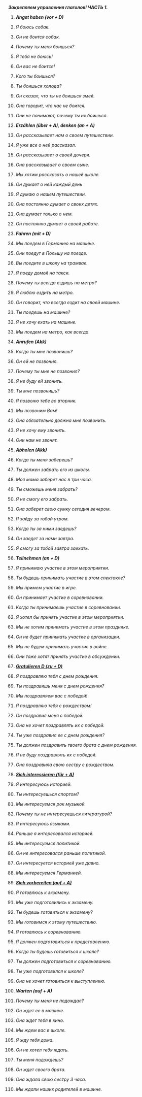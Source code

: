 **_Закрепляем управления глаголов! ЧАСТЬ 1._**

1. **_Angst haben (vor + D)_**

2. _Я боюсь собак._
3. _Он не боится собак._
4. _Почему ты меня боишься?_
5. _Я тебя не боюсь!_
6. _Он вас не боится!_
7. _Кого ты боишься?_
8. _Ты боишься холода?_
9. _Он сказал, что ты не боишься змей._
10. _Она говорит, что нас не боится._
11. _Они не понимают, почему ты их боишься._

  

  

12. **_Erzählen (über + A), denken (an + A)_**

  

13. _Он рассказывает нам о своем путешествии._
14. _Я уже все о ней рассказал._
15. _Он рассказывает о своей дочери._
16. _Она рассказывает о своем сыне._
17. _Мы хотим рассказать о нашей школе._
18. _Он думает о ней каждый день_
19. _Я думаю о нашем путешествии._
20. _Она постоянно думает о своих детях._
21. _Она думает только о нем._
22. _Он постоянно думает о своей работе._

  

  

23. **_Fahren (mit + D)_**

  

24. _Мы поедем в Германию на машине._
25. _Они поедут в Польшу на поезде._
26. _Вы поедите в школу на трамвае._
27. _Я поеду домой на такси._
28. _Почему ты всегда ездишь на метро?_
29. _Я люблю ездить на метро._
30. _Он говорит, что всегда ездит на своей машине._
31. _Ты поедешь на машине?_
32. _Я не хочу ехать на машине._
33. _Мы поедем на метро, как всегда._

  

  

34. **_Anrufen (Akk)_**

  

35. _Когда ты мне позвонишь?_
36. _Он ей не позвонил._
37. _Почему ты мне не позвонил?_
38. _Я не буду ей звонить._
39. _Ты мне позвонишь?_
40. _Я позвоню тебе во вторник._
41. _Мы позвоним Вам!_
42. _Она обязательно должна мне позвонить._
43. _Я не хочу ему звонить._
44. _Они нам не звонят._

  

  

45. **_Abholen (Akk)_**

  

46. _Когда ты меня заберешь?_
47. _Ты должен забрать его из школы._
48. _Моя мама заберет нас в три часа._
49. _Ты сможешь меня забрать?_
50. _Я не смогу его забрать._
51. _Она заберет свою сумку сегодня вечером._
52. _Я зайду за тобой утром._
53. _Когда ты за ними заедешь?_
54. _Он заедет за нами завтра._
55. _Я смогу за тобой завтра заехать._

  

  

  

  

  

  

  

  

56. **_Teilnehmen (an + D)_**

57. _Я принимаю участие в этом мероприятии._
58. _Ты будешь принимать участие в этом спектакле?_
59. _Мы примем участие в игре._
60. _Он принимает участие в соревновании._
61. _Когда ты принимаешь участие в соревновании._
62. _Я хотел бы принять участие в этом мероприятии._
63. _Мы не хотим принимать участие в этом празднике._
64. _Он не будет принимать участие в организации._
65. _Мы не будем принимать участие в войне._
66. _Они тоже хотят принять участие в обсуждении._

  

67. [**_Gratulieren D (zu + D)_**](https://www.youtube.com/watch?v=FGmjtj9Cg5s&index=11&list=PLCpPfV9lz3DE1hiwIMBnHxxfCFAvDsruC)

68. _Я поздравляю тебя с днем рождения._
69. _Ты поздравишь меня с днем рождения?_
70. _Мы поздравляем вас с победой!_
71. _Я поздравляю тебя с рождеством!_
72. _Он поздравил меня с победой._
73. _Она не хочет поздравлять их с победой._
74. _Ты уже поздравил ее с днем рождения?_
75. _Ты должен поздравить твоего брата с днем рождения._
76. _Я не буду поздравлять их с победой._
77. _Она поздравила свою сестру с рождеством._

  

78. [**_Sich interessieren (für + A)_**](https://www.youtube.com/watch?v=al_Hsz6oyOo&index=13&list=PLCpPfV9lz3DE1hiwIMBnHxxfCFAvDsruC)

  

79. _Я интересуюсь историей._
80. _Ты интересуешься спортом?_
81. _Мы интересуемся рок музыкой._
82. _Почему ты не интересуешься литературой?_
83. _Я интересуюсь языками._
84. _Раньше я интересовался историей._
85. _Мы интересуемся политикой._
86. _Он не интересовался раньше политикой._
87. _Он интересуется историей уже давно._
88. _Мы интересуемся Германией._

  

  

89. [**_Sich vorbereiten (auf + A)_**](https://www.youtube.com/watch?v=xHD57w0tHsQ&index=15&list=PLCpPfV9lz3DE1hiwIMBnHxxfCFAvDsruC)

  

90. _Я готовлюсь к экзамену._
91. _Мы уже подготовились к экзамену._
92. _Ты будешь готовиться к экзамену?_
93. _Мы готовимся к этому путешествию._
94. _Я готовлюсь к соревнованию._
95. _Я должен подготовиться к представлению._
96. _Когда ты будешь готовиться к школе?_
97. _Ты должен подготовиться к соревнованию._
98. _Ты уже подготовился к школе?_
99. _Она не хочет готовиться к выступлению._

  

  

100. **_Warten (auf + A)_**

  

101. _Почему ты меня не подождал?_
102. _Он ждет ее в машине._
103. _Она ждет тебя в кино._
104. _Мы ждем вас в школе._
105. _Я жду тебя дома._
106. _Он не хотел тебя ждать._
107. _Ты меня подождешь?_
108. _Он ждет своего брата._
109. _Она ждала свою сестру 3 часа._
110. _Мы ждали наших родителей в машине._